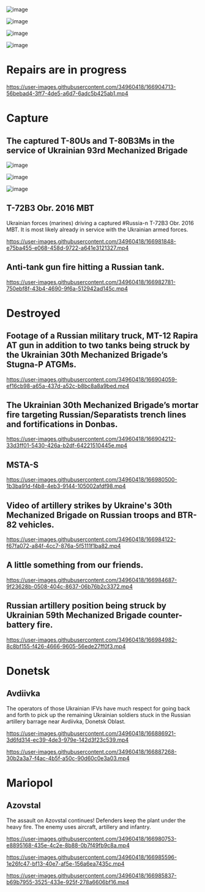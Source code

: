 ![image](https://user-images.githubusercontent.com/34960418/166882751-76e1c4e4-15d1-4e12-a1d1-68e69d22b73b.png)

![image](https://user-images.githubusercontent.com/34960418/166882971-ac5ee3f5-e0b9-494d-95f1-fc8785a4e3fd.png)

![image](https://user-images.githubusercontent.com/34960418/166886579-693b9245-5cb3-4720-9b46-6c5d08baa6dc.png)

![image](https://user-images.githubusercontent.com/34960418/166886594-0120d6b5-7621-4d10-8149-da568b6c3dc4.png)


# Repairs are in progress

https://user-images.githubusercontent.com/34960418/166904713-56bebad4-3ff7-4de5-a6d7-6adc5b425ab1.mp4


# Capture

## The captured T-80Us and T-80B3Ms in the service of Ukrainian 93rd Mechanized Brigade

![image](https://user-images.githubusercontent.com/34960418/166904438-5d9cb5ce-617b-45ea-b8a4-6f34337fde5a.png)

![image](https://user-images.githubusercontent.com/34960418/166904447-aa8fbdc7-34af-4582-b47e-8bf8b4fc70c4.png)

![image](https://user-images.githubusercontent.com/34960418/166904461-c9d9cdf2-bf67-493c-9d30-c3372b2d870e.png)


## T-72B3 Obr. 2016 MBT

Ukrainian forces (marines) driving a captured #Russia-n T-72B3 Obr. 2016 MBT. It is most likely already in service with the Ukrainian armed forces.

https://user-images.githubusercontent.com/34960418/166981848-e75ba455-e068-458d-9722-a641e3121327.mp4


## Anti-tank gun fire hitting a Russian tank.

https://user-images.githubusercontent.com/34960418/166982781-750ebf8f-43b4-4690-9f6a-512942ad145c.mp4


# Destroyed

## Footage of a Russian military truck, MT-12 Rapira AT gun in addition to two tanks being struck by the Ukrainian 30th Mechanized Brigade’s Stugna-P ATGMs.

https://user-images.githubusercontent.com/34960418/166904059-ef16cb98-a65a-437d-a52c-b8bc8a8a9bed.mp4


## The Ukrainian 30th Mechanized Brigade’s mortar fire targeting Russian/Separatists trench lines and fortifications in Donbas.

https://user-images.githubusercontent.com/34960418/166904212-33d3ff01-5430-426a-b2df-64221510445e.mp4


## MSTA-S

https://user-images.githubusercontent.com/34960418/166980500-1b3ba91d-f4b8-4eb3-9144-105002afdf98.mp4


## Video of artillery strikes by Ukraine's 30th Mechanized Brigade on Russian troops and BTR-82 vehicles.

https://user-images.githubusercontent.com/34960418/166984122-f67fa072-a84f-4cc7-876a-5f5111f1ba82.mp4


## A little something from our friends.

https://user-images.githubusercontent.com/34960418/166984687-9f23628b-0508-404c-8637-06b76b2c3372.mp4


## Russian artillery position being struck by Ukrainian 59th Mechanized Brigade counter-battery fire.

https://user-images.githubusercontent.com/34960418/166984982-8c8bf155-f426-4666-9605-56ede27ff0f3.mp4




# Donetsk

## Avdiivka

The operators of those Ukrainian IFVs have much respect for going back and forth to pick up the remaining Ukrainian soldiers stuck in the Russian artillery barrage near Avdiivka, Donetsk Oblast. 

https://user-images.githubusercontent.com/34960418/166886921-3d6fd314-ec39-4de3-979e-142d3f23c539.mp4

https://user-images.githubusercontent.com/34960418/166887268-30b2a3a7-f4ac-4b5f-a50c-90d60c0e3a03.mp4


# Mariopol

## Azovstal

The assault on Azovstal continues! Defenders keep the plant under the heavy fire. The enemy uses aircraft, artillery and infantry.

https://user-images.githubusercontent.com/34960418/166980753-e8895168-435e-4c2e-8b88-0b7f49fb9c8a.mp4

https://user-images.githubusercontent.com/34960418/166985596-1e26fc47-bf13-40e7-af5e-156a6ea7435c.mp4

https://user-images.githubusercontent.com/34960418/166985837-b69b7955-3525-433e-925f-278a6606bf16.mp4



